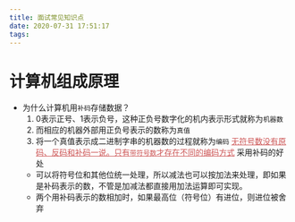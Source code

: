 ```yaml
---
title: 面试常见知识点
date: 2020-07-31 17:51:17
tags:
---
```

# 计算机组成原理
- 为什么计算机用`补码`存储数据？
    1. 0表示正号、1表示负号，这种正负号数字化的机内表示形式就称为`机器数`
    2. 而相应的机器外部用正负号表示的数称为`真值`
    3. 将一个真值表示成二进制字串的机器数的过程就称为`编码`
    <font color=#CD5555><u>无符号数没有原码、反码和补码一说。只有`带符号数`才存在不同的编码方式</u></font>
    采用补码的好处
    - 可以将符号位和其他位统一处理，所以减法也可以按加法来处理，即如果是补码表示的数，不管是加减法都直接用加法运算即可实现。
    - 两个用补码表示的数相加时，如果最高位（符号位）有进位，则进位被舍弃